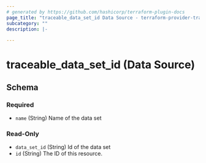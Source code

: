 ```yaml
---
# generated by https://github.com/hashicorp/terraform-plugin-docs
page_title: "traceable_data_set_id Data Source - terraform-provider-traceable"
subcategory: ""
description: |-
  
---
```


# traceable_data_set_id (Data Source)





<!-- schema generated by tfplugindocs -->
## Schema

### Required

- `name` (String) Name of the data set

### Read-Only

- `data_set_id` (String) Id of the data set
- `id` (String) The ID of this resource.
